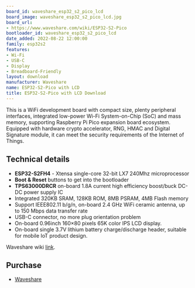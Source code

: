 ```yaml
---
board_id: waveshare_esp32_s2_pico_lcd
board_image: waveshare_esp32_s2_pico_lcd.jpg
board_url:
- https://www.waveshare.com/wiki/ESP32-S2-Pico
bootloader_id: waveshare_esp32_s2_pico_lcd
date_added: 2022-08-22 12:00:00
family: esp32s2
features:
- Wi-Fi
- USB-C
- Display
- Breadboard-Friendly
layout: download
manufacturer: Waveshare
name: ESP32-S2-Pico with LCD
title: ESP32-S2-Pico with LCD Download
---
```


This is a WiFi development board with compact size, plenty peripheral interfaces, integrated low-power Wi-Fi System-on-Chip (SoC) and mass memory, supporting Raspberry Pi Pico expansion board ecosystem.
Equipped with hardware crypto accelerator, RNG, HMAC and Digital Signature module, it can meet the security requirements of the Internet of Things.

## Technical details

- **ESP32-S2FH4** - Xtensa single-core 32-bit LX7 240Mhz microprocessor
- **Boot & Reset** buttons to get into the bootloader
- **TPS63000DRCR** on-board 1.8A current high efficiency boost/buck DC-DC power supply IC
- Integrated 320KB SRAM, 128KB ROM, 8MB PSRAM, 4MB Flash memory
- Support IEEE802.11 b/g/n, on-board 2.4 GHz WiFi ceramic antenna, up to 150 Mbps data transfer rate
- USB-C connector, no more plug orientation problem
- On-board 0.96inch 160×80 pixels 65K color IPS LCD display.
- On-board single 3.7V lithium battery charge/discharge header, suitable for mobile IoT product design.


Waveshare wiki [link](https://www.waveshare.com/wiki/ESP32-S2-Pico).

## Purchase

* [Waveshare](https://www.waveshare.com/esp32-s2.htm)
